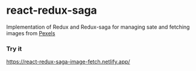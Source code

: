 # react-redux-saga
Implementation of Redux and Redux-saga for managing sate and fetching images from [Pexels](https://pexels.com)
### Try it
https://react-redux-saga-image-fetch.netlify.app/
